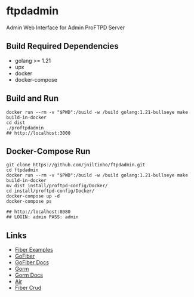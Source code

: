 # ftpdadmin
Admin Web Interface for Admin ProFTPD Server



## Build Required Dependencies
 - golang >= 1.21
 - upx
 - docker
 - docker-compose

## Build and Run

```
docker run --rm -v "$PWD":/build -w /build golang:1.21-bullseye make build-in-docker
cd dist 
./proftpdadmin
## http://localhost:3000
```

## Docker-Compose Run

```
git clone https://github.com/jniltinho/ftpdadmin.git
cd ftpdadmin
docker run --rm -v "$PWD":/build -w /build golang:1.21-bullseye make build-in-docker
mv dist install/proftpd-config/Docker/
cd install/proftpd-config/Docker/
docker-compose up -d
docker-compose ps

## http://localhost:8080
## LOGIN: admin PASS: admin
```

## Links
- [Fiber Examples](https://github.com/gofiber/recipes)
- [GoFiber](https://github.com/gofiber/fiber)
- [GoFiber Docs](https://docs.gofiber.io)
- [Gorm](https://gorm.io)
- [Gorm Docs](https://gorm.io/docs)
- [Air](https://github.com/cosmtrek/air)
- [Fiber Crud](https://eternaldev.com/blog/building-basic-crud-operations-in-go-with-fiber)